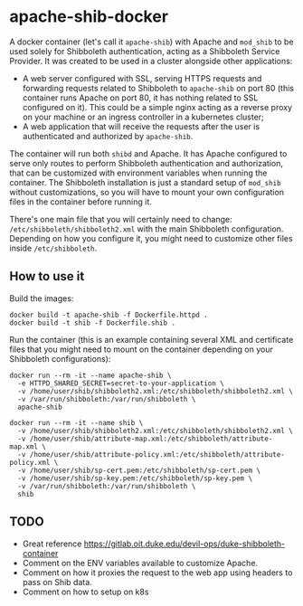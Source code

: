 # apache-shib-docker

A docker container (let's call it `apache-shib`) with Apache and `mod_shib` to be used solely for Shibboleth authentication, acting as a Shibboleth Service Provider. It was created to be used in a cluster alongside other applications:

* A web server configured with SSL, serving HTTPS requests and forwarding requests related to Shibboleth to `apache-shib` on port 80 (this container runs Apache on port 80, it has nothing related to SSL configured on it). This could be a simple nginx acting as a reverse proxy on your machine or an ingress controller in a kubernetes cluster;
* A web application that will receive the requests after the user is authenticated and authorized by `apache-shib`.

The container will run both `shibd` and Apache. It has Apache configured to serve only routes to perform Shibboleth authentication and authorization, that can be customized with environment variables when running the container. The Shibboleth installation is just a standard setup of `mod_shib` without customizations, so you will have to mount your own configuration files in the container before running it.

There's one main file that you will certainly need to change: `/etc/shibboleth/shibboleth2.xml` with the main Shibboleth configuration. Depending on how you configure it, you might need to customize other files inside `/etc/shibboleth`.


## How to use it

Build the images:

```
docker build -t apache-shib -f Dockerfile.httpd .
docker build -t shib -f Dockerfile.shib .
```

Run the container (this is an example containing several XML and certificate files that you might need to mount on the container depending on your Shibboleth configurations):

```
docker run --rm -it --name apache-shib \
  -e HTTPD_SHARED_SECRET=secret-to-your-application \
  -v /home/user/shib/shibboleth2.xml:/etc/shibboleth/shibboleth2.xml \
  -v /var/run/shibboleth:/var/run/shibboleth \
  apache-shib

docker run --rm -it --name shib \
  -v /home/user/shib/shibboleth2.xml:/etc/shibboleth/shibboleth2.xml \
  -v /home/user/shib/attribute-map.xml:/etc/shibboleth/attribute-map.xml \
  -v /home/user/shib/attribute-policy.xml:/etc/shibboleth/attribute-policy.xml \
  -v /home/user/shib/sp-cert.pem:/etc/shibboleth/sp-cert.pem \
  -v /home/user/shib/sp-key.pem:/etc/shibboleth/sp-key.pem \
  -v /var/run/shibboleth:/var/run/shibboleth \
  shib
```

## TODO

* Great reference https://gitlab.oit.duke.edu/devil-ops/duke-shibboleth-container
* Comment on the ENV variables available to customize Apache.
* Comment on how it proxies the request to the web app using headers to pass on Shib data.
* Comment on how to setup on k8s
